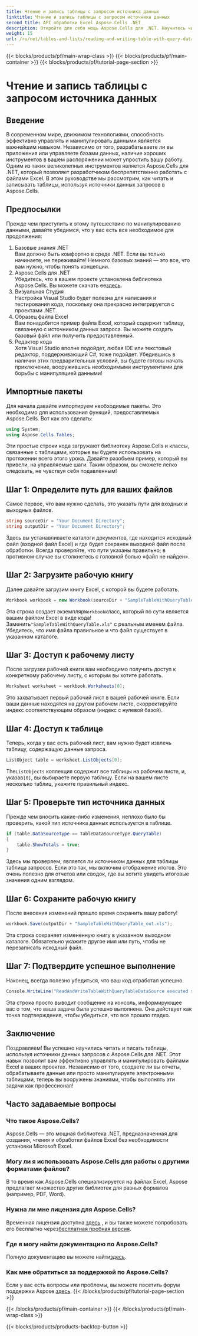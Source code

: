 ```yaml
---
title: Чтение и запись таблицы с запросом источника данных
linktitle: Чтение и запись таблицы с запросом источника данных
second_title: API обработки Excel Aspose.Cells .NET
description: Откройте для себя мощь Aspose.Cells для .NET. Научитесь читать и писать таблицы с запросами источников данных в этом подробном пошаговом руководстве.
weight: 15
url: /ru/net/tables-and-lists/reading-and-writing-table-with-query-data-source/
---
```


{{< blocks/products/pf/main-wrap-class >}}
{{< blocks/products/pf/main-container >}}
{{< blocks/products/pf/tutorial-page-section >}}

# Чтение и запись таблицы с запросом источника данных

## Введение
В современном мире, движимом технологиями, способность эффективно управлять и манипулировать данными является важнейшим навыком. Независимо от того, разрабатываете ли вы приложения или управляете базами данных, наличие хороших инструментов в вашем распоряжении может упростить вашу работу. Одним из таких великолепных инструментов является Aspose.Cells для .NET, который позволяет разработчикам беспрепятственно работать с файлами Excel. В этом руководстве мы рассмотрим, как читать и записывать таблицы, используя источники данных запросов в Aspose.Cells.
## Предпосылки
Прежде чем приступить к этому путешествию по манипулированию данными, давайте убедимся, что у вас есть все необходимое для продолжения:
1. Базовые знания .NET  
   Вам должно быть комфортно в среде .NET. Если вы только начинаете, не переживайте! Немного базовых знаний — это все, что вам нужно, чтобы понять концепции.
2. Aspose.Cells для .NET  
    Убедитесь, что в вашем проекте установлена библиотека Aspose.Cells. Вы можете скачать ее[здесь](https://releases.aspose.com/cells/net/).
3. Визуальная Студия  
   Настройка Visual Studio будет полезна для написания и тестирования кода, поскольку она прекрасно интегрируется с проектами .NET.
4. Образец файла Excel  
   Вам понадобится пример файла Excel, который содержит таблицу, связанную с источником данных запроса. Вы можете создать базовый файл или получить предоставленный.
5. Редактор кода  
   Хотя Visual Studio вполне подойдет, любая IDE или текстовый редактор, поддерживающий C#, тоже подойдет.
Убедившись в наличии этих предварительных условий, вы будете готовы начать приключение, вооружившись необходимыми инструментами для борьбы с манипуляцией данными!
## Импортные пакеты
Для начала давайте импортируем необходимые пакеты. Это необходимо для использования функций, предоставляемых Aspose.Cells. Вот как это сделать:
```csharp
using System;
using Aspose.Cells.Tables;
```
Эти простые строки кода загружают библиотеку Aspose.Cells и классы, связанные с таблицами, которые вы будете использовать на протяжении всего этого урока.
Давайте разобьем пример, который вы привели, на управляемые шаги. Таким образом, вы сможете легко следовать, не чувствуя себя подавленным!
## Шаг 1: Определите путь для ваших файлов
Самое первое, что вам нужно сделать, это указать пути для входных и выходных файлов. 
```csharp
string sourceDir = "Your Document Directory";
string outputDir = "Your Document Directory";
```
Здесь вы устанавливаете каталоги документов, где находится исходный файл (входной файл Excel) и где будет сохранен выходной файл после обработки. Всегда проверяйте, что пути указаны правильно; в противном случае вы столкнетесь с головной болью «файл не найден».
## Шаг 2: Загрузите рабочую книгу
Далее давайте загрузим книгу Excel, с которой вы будете работать.
```csharp
Workbook workbook = new Workbook(sourceDir + "SampleTableWithQueryTable.xls");
```
 Эта строка создает экземпляр`Workbook`класс, который по сути является вашим файлом Excel в виде кода! Заменить`"SampleTableWithQueryTable.xls"` с реальным именем файла. Убедитесь, что имя файла правильное и что файл существует в указанном каталоге.
## Шаг 3: Доступ к рабочему листу
После загрузки рабочей книги вам необходимо получить доступ к конкретному рабочему листу, с которым вы хотите работать.
```csharp
Worksheet worksheet = workbook.Worksheets[0];
```
Это захватывает первый рабочий лист в вашей рабочей книге. Если ваши данные находятся на другом рабочем листе, скорректируйте индекс соответствующим образом (индекс с нулевой базой).
## Шаг 4: Доступ к таблице
Теперь, когда у вас есть рабочий лист, вам нужно будет извлечь таблицу, содержащую данные запроса.
```csharp
ListObject table = worksheet.ListObjects[0];
```
 The`ListObjects` коллекция содержит все таблицы на рабочем листе, и, указав`[0]`, вы выбираете первую таблицу. Если на вашем листе несколько таблиц, укажите правильный индекс.
## Шаг 5: Проверьте тип источника данных
Прежде чем вносить какие-либо изменения, неплохо было бы проверить, какой тип источника данных используется в таблице.
```csharp
if (table.DataSourceType == TableDataSourceType.QueryTable)
{
    table.ShowTotals = true;
}
```
Здесь мы проверяем, является ли источником данных для таблицы таблица запросов. Если это так, мы включим отображение итогов. Это очень полезно для отчетов или сводок, где вы хотите увидеть итоговые значения одним взглядом.
## Шаг 6: Сохраните рабочую книгу
После внесения изменений пришло время сохранить вашу работу!
```csharp
workbook.Save(outputDir + "SampleTableWithQueryTable_out.xls");
```
Эта строка сохраняет измененную книгу в указанном выходном каталоге. Обязательно укажите другое имя или путь, чтобы не перезаписать исходный файл.
## Шаг 7: Подтвердите успешное выполнение
Наконец, всегда полезно убедиться, что ваш код отработал успешно.
```csharp
Console.WriteLine("ReadAndWriteTableWithQueryTableDataSource executed successfully.");
```
Эта строка просто выводит сообщение на консоль, информирующее вас о том, что ваша задача была успешно выполнена. Она действует как точка подтверждения, чтобы убедиться, что все прошло гладко.
## Заключение
Поздравляем! Вы успешно научились читать и писать таблицы, используя источники данных запросов с Aspose.Cells для .NET. Этот навык позволит вам эффективно управлять и манипулировать файлами Excel в ваших проектах. Независимо от того, создаете ли вы отчеты, обрабатываете данные или просто манипулируете электронными таблицами, теперь вы вооружены знаниями, чтобы выполнять эти задачи как профессионал!
## Часто задаваемые вопросы
### Что такое Aspose.Cells?  
Aspose.Cells — это мощная библиотека .NET, предназначенная для создания, чтения и обработки файлов Excel без необходимости установки Microsoft Excel.
### Могу ли я использовать Aspose.Cells для работы с другими форматами файлов?  
В то время как Aspose.Cells специализируется на файлах Excel, Aspose предлагает множество других библиотек для разных форматов (например, PDF, Word).
### Нужна ли мне лицензия для Aspose.Cells?  
 Временная лицензия доступна.[здесь](https://purchase.aspose.com/temporary-license/) , и вы также можете попробовать его бесплатно через[бесплатная пробная версия](https://releases.aspose.com/).
### Где я могу найти документацию по Aspose.Cells?  
 Полную документацию вы можете найти[здесь](https://reference.aspose.com/cells/net/).
### Как мне обратиться за поддержкой по Aspose.Cells?  
 Если у вас есть вопросы или проблемы, вы можете посетить форум поддержки Aspose.[здесь](https://forum.aspose.com/c/cells/9).
{{< /blocks/products/pf/tutorial-page-section >}}

{{< /blocks/products/pf/main-container >}}
{{< /blocks/products/pf/main-wrap-class >}}

{{< blocks/products/products-backtop-button >}}
